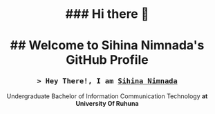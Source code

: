 <h1 align="center">### Hi there 👋</h1>
<h1 align="center">## Welcome to Sihina Nimnada's GitHub Profile</h1>

<h3 align="center">
        <samp>&gt; Hey There!, I am
                <b><a target="_blank" href="">Sihina Nimnada</a></b>
        </samp>
</h3>

<p align="center"> 
     Undergraduate Bachelor of Information Communication Technology <b>at University Of Ruhuna</b>
</p>

<!--
**sihina3436/sihina3436** is a ✨ _special_ ✨ repository because its `README.md` (this file) appears on your GitHub profile.

Here are some ideas to get you started:

- 🔭 I’m currently working on ...
- 🌱 I’m currently learning ...
- 👯 I’m looking to collaborate on ...
- 🤔 I’m looking for help with ...
- 💬 Ask me about ...
- 📫 How to reach me: ...
- 😄 Pronouns: ...
- ⚡ Fun fact: ...
-->
